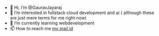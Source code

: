 - 👋 Hi, I’m @GauravJayaraj
- 👀 I’m interested in fullstack cloud development and ai ( although these are just mere terms for me right now)
- 🌱 I’m currently learning webdevelopment
- 📫 How to reach me [my mail id](mailto:gauravjayaraj@gmail.com)

<!---
GauravJayaraj/GauravJayaraj is a ✨ special ✨ repository because its `README.md` (this file) appears on your GitHub profile.
You can click the Preview link to take a look at your changes.
--->
